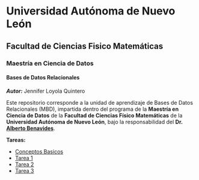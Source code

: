 # Universidad Autónoma de Nuevo León

## Facultad de Ciencias Fisico Matemáticas

### Maestría en Ciencia de Datos

#### Bases de Datos Relacionales
_**Autor:**_ Jennifer Loyola Quintero

Este repositorio corresponde a la unidad de aprendizaje de Bases de Datos Relacionales (MBD), impartida dentro del programa de la **Maestría en Ciencia de Datos** de la **Facultad de Ciencias Físico Matemáticas** de la **Universidad Autónoma de Nuevo León**, bajo la responsabilidad del **Dr. [Alberto Benavides](https://github.com/albertobenavides)**.

**Tareas:**

- [Conceptos Basicos](https://github.com/jenniloyola8/MCD_BDR_2025/blob/main/Tarea%201/Conceptos_Basicos.md)
- [Tarea 1](https://github.com/jenniloyola8/MCD_BDR_2025/blob/main/Tarea%201/Tarea1_Investigacion.md)
- [Tarea 2](https://github.com/jenniloyola8/MCD_BDR_2025/blob/main/Tarea%201/Tarea2_EntidadRelacion.md)
- [Tarea 3](https://github.com/jenniloyola8/MCD_BDR_2025/blob/main/Tarea%201/Tarea3_ModeloRelacional.md)